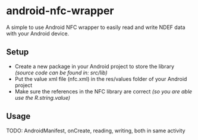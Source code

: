 # android-nfc-wrapper
A simple to use Android NFC wrapper to easily read and write NDEF data with your Android device.

## Setup
- Create a new package in your Android project to store the library _(source code can be found in: src/lib)_
- Put the value xml file (nfc.xml) in the res/values folder of your Android project
- Make sure the references in the NFC library are correct _(so you are able use the R.string.value)_

## Usage
TODO: AndroidManifest, onCreate, reading, writing, both in same activity
